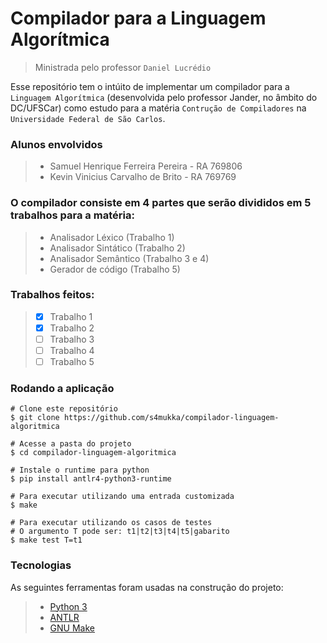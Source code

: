 # Compilador para a Linguagem Algorítmica
> Ministrada pelo professor `Daniel Lucrédio`

Esse repositório tem o intúito de implementar um compilador para a
`Linguagem Algorítmica` (desenvolvida pelo professor Jander, no âmbito do DC/UFSCar)
como estudo para a matéria `Contrução de Compiladores` na `Universidade Federal de São Carlos`.

### Alunos envolvidos
> - Samuel Henrique Ferreira Pereira - RA 769806
> - Kevin Vinicius Carvalho de Brito  - RA 769769

### O compilador consiste em 4 partes que serão divididos em 5 trabalhos para a matéria:
> - Analisador Léxico (Trabalho 1)
> - Analisador Sintático (Trabalho 2)
> - Analisador Semântico (Trabalho 3 e 4)
> - Gerador de código (Trabalho 5)

### Trabalhos feitos:
> - [x] Trabalho 1
> - [x] Trabalho 2
> - [ ] Trabalho 3
> - [ ] Trabalho 4
> - [ ] Trabalho 5

### Rodando a aplicação
    # Clone este repositório
    $ git clone https://github.com/s4mukka/compilador-linguagem-algoritmica

    # Acesse a pasta do projeto
    $ cd compilador-linguagem-algoritmica

    # Instale o runtime para python
    $ pip install antlr4-python3-runtime

    # Para executar utilizando uma entrada customizada
    $ make

    # Para executar utilizando os casos de testes
    # O argumento T pode ser: t1|t2|t3|t4|t5|gabarito
    $ make test T=t1

### Tecnologias
As seguintes ferramentas foram usadas na construção do projeto:
> - [Python 3](https://www.python.org/)
> - [ANTLR](https://www.antlr.org/)
> - [GNU Make](https://www.gnu.org/software/make/)